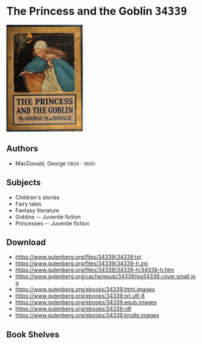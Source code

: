 # The Princess and the Goblin <kbd>34339</kbd>

![](./cover.medium.jpg "")

## Authors


 - MacDonald, George <small>(1824 - 1905)</small>

## Subjects


 - Children's stories
 - Fairy tales
 - Fantasy literature
 - Goblins -- Juvenile fiction
 - Princesses -- Juvenile fiction

## Download


 - https://www.gutenberg.org/files/34339/34339.txt
 - https://www.gutenberg.org/files/34339/34339-h.zip
 - https://www.gutenberg.org/files/34339/34339-h/34339-h.htm
 - https://www.gutenberg.org/cache/epub/34339/pg34339.cover.small.jpg
 - https://www.gutenberg.org/ebooks/34339.html.images
 - https://www.gutenberg.org/ebooks/34339.txt.utf-8
 - https://www.gutenberg.org/ebooks/34339.epub.images
 - https://www.gutenberg.org/ebooks/34339.rdf
 - https://www.gutenberg.org/ebooks/34339.kindle.images

## Book Shelves


